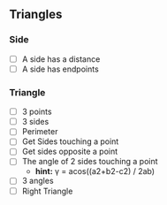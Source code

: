 ## Triangles

### Side
- [ ] A side has a distance
- [ ] A side has endpoints

### Triangle
- [ ] 3 points
- [ ] 3 sides
- [ ] Perimeter
- [ ] Get Sides touching a point
- [ ] Get sides opposite a point
- [ ] The angle of 2 sides touching a point
  - **hint:** γ = acos((a2+b2-c2) / 2ab)
- [ ] 3 angles
- [ ] Right Triangle